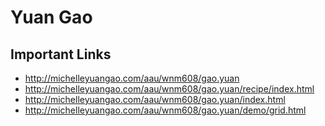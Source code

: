 # Yuan Gao

## Important Links

- http://michelleyuangao.com/aau/wnm608/gao.yuan
- http://michelleyuangao.com/aau/wnm608/gao.yuan/recipe/index.html
- http://michelleyuangao.com/aau/wnm608/gao.yuan/index.html
- http://michelleyuangao.com/aau/wnm608/gao.yuan/demo/grid.html
